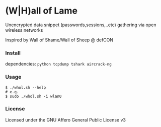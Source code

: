 (W|H)all of Lame
================

Unencrypted data snippet (passwords,sessions,..etc) gathering via open wireless networks

Inspired by Wall of Shame/Wall of Sheep @ defCON


### Install

dependencies: `python tcpdump tshark aircrack-ng`


### Usage

```
$ ./whol.sh --help
# e.g.
$ sudo ./whol.sh -i wlan0
```


### License

Licensed under the GNU Affero General Public License v3
